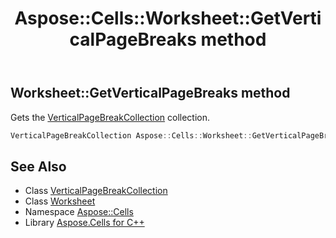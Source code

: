 ﻿---
title: Aspose::Cells::Worksheet::GetVerticalPageBreaks method
linktitle: GetVerticalPageBreaks
second_title: Aspose.Cells for C++ API Reference
description: 'Aspose::Cells::Worksheet::GetVerticalPageBreaks method. Gets the VerticalPageBreakCollection collection in C++.'
type: docs
weight: 4300
url: /cpp/aspose.cells/worksheet/getverticalpagebreaks/
---
## Worksheet::GetVerticalPageBreaks method


Gets the [VerticalPageBreakCollection](../../verticalpagebreakcollection/) collection.

```cpp
VerticalPageBreakCollection Aspose::Cells::Worksheet::GetVerticalPageBreaks()
```

## See Also

* Class [VerticalPageBreakCollection](../../verticalpagebreakcollection/)
* Class [Worksheet](../)
* Namespace [Aspose::Cells](../../)
* Library [Aspose.Cells for C++](../../../)

